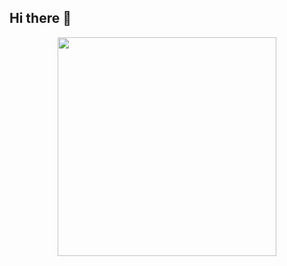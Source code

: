 ## Hi there 👋

<p align="center">
<img src="https://media.licdn.com/dms/image/v2/D5612AQGOmwfIE5mlWA/article-cover_image-shrink_720_1280/article-cover_image-shrink_720_1280/0/1674617947228?e=1731542400&v=beta&t=A3LvdlPArpoFaaecqhXM3HT3qRabIJWJSwNMEcv90jw" width="350px" />
</p>
